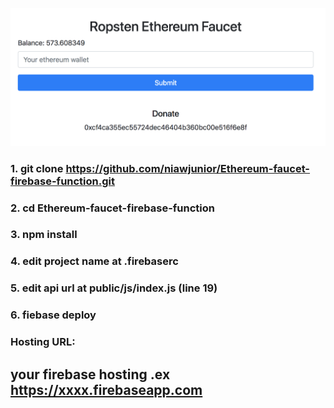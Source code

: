 ![alt text](demo.png)
### 1. git clone https://github.com/niawjunior/Ethereum-faucet-firebase-function.git
### 2. cd Ethereum-faucet-firebase-function
### 3. npm install
### 4. edit project name at .firebaserc
### 5. edit api url at public/js/index.js (line 19)

### 6. fiebase deploy

### Hosting URL:
## your firebase hosting .ex https://xxxx.firebaseapp.com
